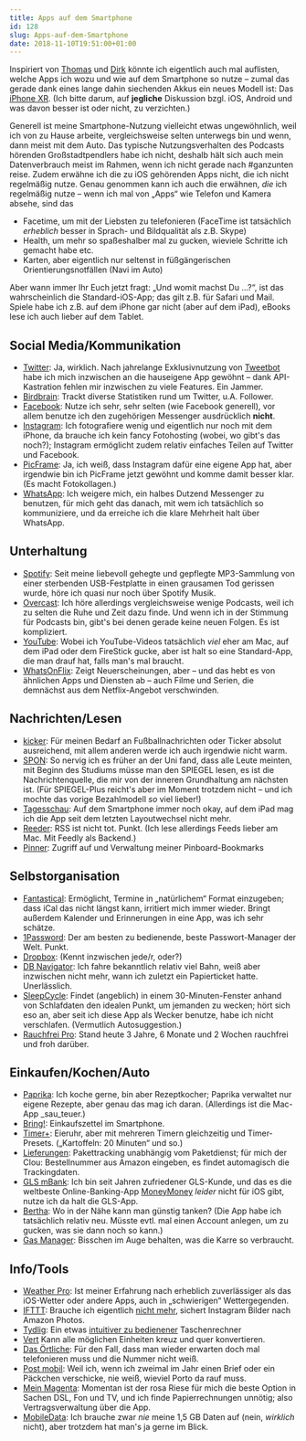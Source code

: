 ```yaml
---
title: Apps auf dem Smartphone
id: 128
slug: Apps-auf-dem-Smartphone
date: 2018-11-10T19:51:00+01:00
---
```


Inspiriert von [Thomas](https://netz-rettung-recht.de/archives/2123-Apps-fuer-das-Smartphone.html) und [Dirk](https://www.deimeke.net/dirk/blog/index.php?/archives/3905-Apps-fuer-das-Smartphone-....html) könnte ich eigentlich auch mal auflisten, welche Apps ich wozu und wie auf dem Smartphone so nutze – zumal das gerade dank eines lange dahin siechenden Akkus ein neues Modell ist: Das [iPhone XR](https://www.apple.com/de/iphone-xr/). (Ich bitte darum, auf **jegliche** Diskussion bzgl. iOS, Android und was davon besser ist oder nicht, zu verzichten.)

Generell ist meine Smartphone-Nutzung vielleicht etwas ungewöhnlich, weil ich von zu Hause arbeite, vergleichsweise selten unterwegs bin und wenn, dann meist mit dem Auto. Das typische Nutzungsverhalten des Podcasts hörenden Großstadtpendlers habe ich nicht, deshalb hält sich auch mein Datenverbrauch meist im Rahmen, wenn ich nicht gerade nach #ganzunten reise. Zudem erwähne ich die zu iOS gehörenden Apps nicht, die ich nicht regelmäßig nutze. Genau genommen kann ich auch die erwähnen, _die_ ich regelmäßig nutze – wenn ich mal von „Apps“ wie Telefon und Kamera absehe, sind das

-   Facetime, um mit der Liebsten zu telefonieren (FaceTime ist tatsächlich _erheblich_ besser in Sprach- und Bildqualität als z.B. Skype)
-   Health, um mehr so spaßeshalber mal zu gucken, wieviele Schritte ich gemacht habe etc.
-   Karten, aber eigentlich nur seltenst in füßgängerischen Orientierungsnotfällen (Navi im Auto)

Aber wann immer Ihr Euch jetzt fragt: „Und womit machst Du …?“, ist das wahrscheinlich die Standard-iOS-App; das gilt z.B. für Safari und Mail. Spiele habe ich z.B. auf dem iPhone gar nicht (aber auf dem iPad), eBooks lese ich auch lieber auf dem Tablet.

## Social Media/Kommunikation

-   [Twitter](https://itunes.apple.com/de/app/twitter/id333903271?mt=8): Ja, wirklich. Nach jahrelange Exklusivnutzung von [Tweetbot](https://itunes.apple.com/de/app/tweetbot-4-for-twitter/id1018355599?mt=8) habe ich mich inzwischen an die hauseigene App gewöhnt – dank API-Kastration fehlen mir inzwischen zu viele Features. Ein Jammer.
-   [Birdbrain](https://itunes.apple.com/us/app/birdbrain-statistics-for-twitter/id322796852): Trackt diverse Statistiken rund um Twitter, u.A. Follower.
-   [Facebook](https://itunes.apple.com/de/app/facebook/id284882215?mt=8): Nutze ich sehr, sehr selten (wie Facebook generell), vor allem benutze ich den zugehörigen Messenger ausdrücklich **nicht**.
-   [Instagram](https://itunes.apple.com/de/app/instagram/id389801252?mt=8): Ich fotografiere wenig und eigentlich nur noch mit dem iPhone, da brauche ich kein fancy Fotohosting (wobei, wo gibt's das noch?); Instagram ermöglicht zudem relativ einfaches Teilen auf Twitter und Facebook.
-   [PicFrame](https://itunes.apple.com/de/app/picframe/id433398108?mt=8): Ja, ich weiß, dass Instagram dafür eine eigene App hat, aber irgendwie bin ich PicFrame jetzt gewöhnt und komme damit besser klar. (Es macht Fotokollagen.)
-   [WhatsApp](https://itunes.apple.com/de/app/whatsapp-messenger/id310633997?mt=8): Ich weigere mich, ein halbes Dutzend Messenger zu benutzen, für mich geht das danach, mit wem ich tatsächlich so kommuniziere, und da erreiche ich die klare Mehrheit halt über WhatsApp.

## Unterhaltung

-   [Spotify](https://itunes.apple.com/de/app/spotify-music/id324684580?mt=8): Seit meine liebevoll gehegte und gepflegte MP3-Sammlung von einer sterbenden USB-Festplatte in einen grausamen Tod gerissen wurde, höre ich quasi nur noch über Spotify Musik.
-   [Overcast](https://itunes.apple.com/de/app/overcast/id888422857?mt=8): Ich höre allerdings vergleichsweise wenige Podcasts, weil ich zu selten die Ruhe und Zeit dazu finde. Und wenn ich in der Stimmung für Podcasts bin, gibt's bei denen gerade keine neuen Folgen. Es ist kompliziert.
-   [YouTube](https://itunes.apple.com/de/app/youtube/id544007664?mt=8): Wobei ich YouTube-Videos tatsächlich _viel_ eher am Mac, auf dem iPad oder dem FireStick gucke, aber ist halt so eine Standard-App, die man drauf hat, falls man's mal braucht.
-   [WhatsOnFlix](https://itunes.apple.com/de/app/whatsonflix/id1434683022?mt=8): Zeigt Neuerscheinungen, aber – und das hebt es von ähnlichen Apps und Diensten ab – auch Filme und Serien, die demnächst aus dem Netflix-Angebot verschwinden.

## Nachrichten/Lesen

-   [kicker](https://itunes.apple.com/de/app/kicker-fu%C3%9Fball-news/id367342259?mt=8): Für meinen Bedarf an Fußballnachrichten oder Ticker absolut ausreichend, mit allem anderen werde ich auch irgendwie nicht warm.
-   [SPON](https://itunes.apple.com/de/app/spiegel-online-nachrichten/id424881832?mt=8): So nervig ich es früher an der Uni fand, dass alle Leute meinten, mit Beginn des Studiums müsse man den SPIEGEL lesen, es ist die Nachrichtenquelle, die mir von der inneren Grundhaltung am nächsten ist. (Für SPIEGEL-Plus reicht's aber im Moment trotzdem nicht – und ich mochte das vorige Bezahlmodell _so_ viel lieber!)
-   [Tagesschau](https://itunes.apple.com/de/app/tagesschau/id401644893?mt=8): Auf dem Smartphone immer noch okay, auf dem iPad mag ich die App seit dem letzten Layoutwechsel nicht mehr.
-   [Reeder](https://itunes.apple.com/de/app/reeder-3/id697846300?mt=8): RSS ist nicht tot. Punkt. (Ich lese allerdings Feeds lieber am Mac. Mit Feedly als Backend.)
-   [Pinner](https://itunes.apple.com/de/app/pinner-for-pinboard/id591613202?mt=8): Zugriff auf und Verwaltung meiner Pinboard-Bookmarks

## Selbstorganisation

-   [Fantastical](https://itunes.apple.com/de/app/fantastical-2-f%C3%BCr-iphone/id718043190?mt=8): Ermöglicht, Termine in „natürlichem“ Format einzugeben; dass iCal das nicht längst kann, irritiert mich immer wieder. Bringt außerdem Kalender und Erinnerungen in eine App, was ich sehr schätze.
-   [1Password](https://itunes.apple.com/de/app/1password-password-manager/id568903335?mt=8): Der am besten zu bedienende, beste Passwort-Manager der Welt. Punkt.
-   [Dropbox](https://itunes.apple.com/de/app/dropbox/id327630330?mt=8): (Kennt inzwischen jede/r, oder?)
-   [DB Navigator](https://itunes.apple.com/de/app/db-navigator/id343555245?mt=8): Ich fahre bekanntlich relativ viel Bahn, weiß aber inzwischen nicht mehr, wann ich zuletzt ein Papierticket hatte. Unerlässlich.
-   [SleepCycle](https://itunes.apple.com/de/app/sleep-cycle-alarm-clock/id320606217?mt=8): Findet (angeblich) in einem 30-Minuten-Fenster anhand von Schlafdaten den idealen Punkt, um jemanden zu wecken; hört sich eso an, aber seit ich diese App als Wecker benutze, habe ich nicht verschlafen. (Vermutlich Autosuggestion.)
-   [Rauchfrei Pro](https://itunes.apple.com/de/app/rauchfrei-pro/id409605521?mt=8): Stand heute 3 Jahre, 6 Monate und 2 Wochen rauchfrei und froh darüber.

## Einkaufen/Kochen/Auto

-   [Paprika](https://itunes.apple.com/de/app/paprika-rezept-manager-3/id1303222868?mt=8): Ich koche gerne, bin aber Rezeptkocher; Paprika verwaltet nur eigene Rezepte, aber genau das mag ich daran. (Allerdings ist die Mac-App \_sau_teuer.)
-   [Bring!](https://itunes.apple.com/de/app/bring-einkaufsliste/id580669177?mt=8): Einkaufszettel im Smartphone.
-   [Timer+](https://itunes.apple.com/de/app/timer/id391564049?mt=8): Eieruhr, aber mit mehreren Timern gleichzeitig und Timer-Presets. („Kartoffeln: 20 Minuten“ und so.)
-   [Lieferungen](https://itunes.apple.com/de/app/lieferungen-deliveries/id290986013?mt=8): Pakettracking unabhängig vom Paketdienst; für mich der Clou: Bestellnummer aus Amazon eingeben, es findet automagisch die Trackingdaten.
-   [GLS mBank](https://itunes.apple.com/de/app/gls-mbank/id939632514?mt=8): Ich bin seit Jahren zufriedener GLS-Kunde, und das es die weltbeste Online-Banking-App [MoneyMoney](https://moneymoney-app.com) _leider_ nicht für iOS gibt, nutze ich da halt die GLS-App.
-   [Bertha](https://itunes.apple.com/de/app/bertha-kostenlose-tank-app/id1427658183?mt=8): Wo in der Nähe kann man günstig tanken? (Die App habe ich tatsächlich relativ neu. Müsste evtl. mal einen Account anlegen, um zu gucken, was sie dann noch so kann.)
-   [Gas Manager](https://itunes.apple.com/de/app/gas-manager/id448662326?mt=8): Bisschen im Auge behalten, was die Karre so verbraucht.

## Info/Tools

-   [Weather Pro](https://itunes.apple.com/de/app/weatherpro/id294631159?mt=8): Ist meiner Erfahrung nach erheblich zuverlässiger als das iOS-Wetter oder andere Apps, auch in „schwierigen“ Wettergegenden.
-   [IFTTT](https://itunes.apple.com/de/app/ifttt/id660944635?mt=8): Brauche ich eigentlich [nicht mehr](https://yellowled.de/archiv/127/Asoziale-Nervwerke.html), sichert Instagram Bilder nach Amazon Photos.
-   [Tydlig](https://itunes.apple.com/de/app/tydlig/id721606556?mt=8): Ein etwas [intuitiver zu bedienener](http://tydligapp.com) Taschenrechner
-   [Vert](https://itunes.apple.com/us/app/vert/id750050884?mt=8) Kann alle möglichen Einheiten kreuz und quer konvertieren.
-   [Das Örtliche](https://itunes.apple.com/de/app/das-%C3%B6rtliche-telefonbuch/id330158440?mt=8): Für den Fall, dass man wieder erwarten doch mal telefonieren muss und die Nummer nicht weiß.
-   [Post mobil](https://itunes.apple.com/de/app/post-mobil/id323213401?mt=8): Weil ich, wenn ich zweimal im Jahr einen Brief oder ein Päckchen verschicke, nie weiß, wieviel Porto da rauf muss.
-   [Mein Magenta](https://itunes.apple.com/de/app/meinmagenta/id407932476?mt=8): Momentan ist der rosa Riese für mich die beste Option in Sachen DSL, Fon und TV, und ich finde Papierrechnungen unnötig; also Vertragsverwaltung über die App.
-   [MobileData](https://itunes.apple.com/de/app/mobiledata-datenverbrauch/id944693166?mt=8): Ich brauche zwar _nie_ meine 1,5 GB Daten auf (nein, _wirklich_ nicht), aber trotzdem hat man's ja gerne im Blick.
